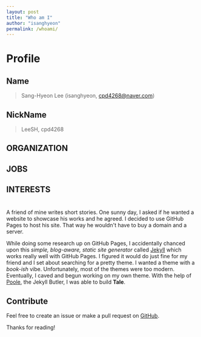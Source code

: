 ```yaml
---
layout: post
title: "Who am I"
author: "isanghyeon"
permalink: /whoami/
---
```


# Profile
## Name
> Sang-Hyeon Lee (isanghyeon, cpd4268@naver.com)

## NickName
> LeeSH, cpd4268

## ORGANIZATION
> 

## JOBS
> 

## INTERESTS
>>

#


A friend of mine writes short stories. One sunny day, I asked if he wanted a website to showcase his works and he agreed. I decided to use GitHub Pages to host his site. That way he wouldn't have to buy a domain and a server.

While doing some research up on GitHub Pages, I accidentally chanced upon this _simple, blog-aware, static site generator_ called [Jekyll](https://jekyllrb.com/) which works really well with GitHub Pages. I figured it would do just fine for my friend and I set about searching for a pretty theme. I wanted a theme with a _book-ish_ vibe. Unfortunately, most of the themes were too modern. Eventually, I caved and begun working on my own theme. With the help of [Poole](https://github.com/poole/poole), the Jekyll Butler, I was able to build **Tale**.

## Contribute
Feel free to create an issue or make a pull request on [GitHub](https://github.com/chesterhow/tale).

Thanks for reading!

